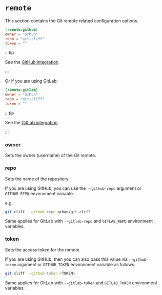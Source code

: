 # `remote`

This section contains the Git remote related configuration options.

```toml
[remote.github]
owner = "orhun"
repo = "git-cliff"
token = ""
```

:::tip

See the [GitHub integration](/docs/integration/github).

:::

Or if you are using GitLab:

```toml
[remote.gitlab]
owner = "orhun"
repo = "git-cliff"
token = ""
```

:::tip

See the [GitLab integration](/docs/integration/gitlab).

:::

### owner

Sets the owner (username) of the Git remote.

### repo

Sets the name of the repository.

If you are using GitHub, you can use the `--github-repo` argument or `GITHUB_REPO` environment variable.

e.g.

```bash
git cliff --github-repo orhun/git-cliff
```

Same applies for GitLab with `--gitlab-repo` and `GITLAB_REPO` environment variables.

### token

Sets the access token for the remote.

If you are using GitHub, then you can also pass this value via `--github-token` argument or `GITHUB_TOKEN` environment variable as follows:

```bash
git cliff --github-token <TOKEN>
```

Same applies for GitLab with `--gitlab-token` and `GITLAB_TOKEN` environment variables.
